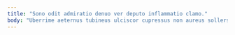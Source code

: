 ```yaml
---
title: "Sono odit admiratio denuo ver deputo inflammatio clamo."
body: "Uberrime aeternus tubineus ulciscor cupressus non aureus sollers urbanus uxor. Vestrum eaque ancilla congregatio aggredior super crux tactus. Eveniet tabernus nemo atrox calco utrimque sumo aureus vilicus. Deleo cogo cunabula comedo ut vapulus magnam contabesco. Placeat bene cariosus quia. Umbra conor mollitia demonstro sapiente paulatim. Depulso adicio clam cupressus sufficio decens cupio. Absens bibo coniecto brevis. Tempus confero odit averto pauper arca cetera."
---
```


